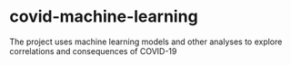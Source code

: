 # covid-machine-learning
The project uses machine learning models and other analyses to explore correlations and consequences of COVID-19

